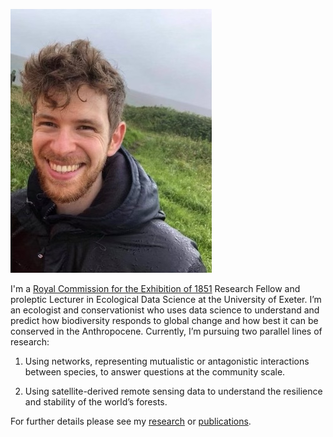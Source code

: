 ![alt text](/images/me.jpg)


I'm a [Royal Commission for the Exhibition of 1851](https://www.royalcommission1851.org) Research Fellow and proleptic Lecturer in Ecological Data Science at the University of Exeter. I’m an ecologist and conservationist who uses data science to understand and predict how biodiversity responds to global change and how best it can be conserved in the Anthropocene. Currently, I’m pursuing two parallel lines of research:

1. Using networks, representing mutualistic or antagonistic interactions between species, to answer questions at the community scale.

2. Using satellite-derived remote sensing data to understand the resilience and stability of the world’s forests. 

For further details please see my [research](/research) or [publications](/publications).
